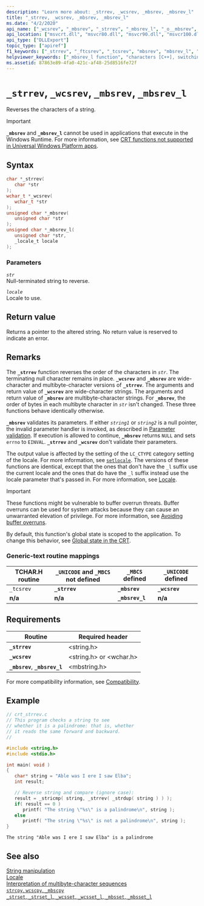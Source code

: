 ```yaml
---
description: "Learn more about: _strrev, _wcsrev, _mbsrev, _mbsrev_l"
title: "_strrev, _wcsrev, _mbsrev, _mbsrev_l"
ms.date: "4/2/2020"
api_name: ["_wcsrev", "_mbsrev", "_strrev", "_mbsrev_l", "_o__mbsrev", "_o__mbsrev_l"]
api_location: ["msvcrt.dll", "msvcr80.dll", "msvcr90.dll", "msvcr100.dll", "msvcr100_clr0400.dll", "msvcr110.dll", "msvcr110_clr0400.dll", "msvcr120.dll", "msvcr120_clr0400.dll", "ucrtbase.dll", "api-ms-win-crt-multibyte-l1-1-0.dll", "api-ms-win-crt-string-l1-1-0.dll", "ntoskrnl.exe", "api-ms-win-crt-private-l1-1-0.dll"]
api_type: ["DLLExport"]
topic_type: ["apiref"]
f1_keywords: ["_strrev", "_ftcsrev", "_tcsrev", "mbsrev", "mbsrev_l", "_wcsrev_fstrrev", "_mbsrev"]
helpviewer_keywords: ["_mbsrev_l function", "characters [C++], switching", "_mbsrev function", "strrev function", "_ftcsrev function", "strings [C++], reversing", "wcsrev function", "_strrev function", "mbsrev_l function", "reversing characters in strings", "ftcsrev function", "characters [C++], reversing order", "_wcsrev function", "mbsrev function", "tcsrev function", "_tcsrev function"]
ms.assetid: 87863e89-4fa0-421c-af48-25d8516fe72f
---
```

# `_strrev`, `_wcsrev`, `_mbsrev`, `_mbsrev_l`

Reverses the characters of a string.

> [!IMPORTANT]
> **`_mbsrev`** and **`_mbsrev_l`** cannot be used in applications that execute in the Windows Runtime. For more information, see [CRT functions not supported in Universal Windows Platform apps](../../cppcx/crt-functions-not-supported-in-universal-windows-platform-apps.md).

## Syntax

```C
char *_strrev(
   char *str
);
wchar_t *_wcsrev(
   wchar_t *str
);
unsigned char *_mbsrev(
   unsigned char *str
);
unsigned char *_mbsrev_l(
   unsigned char *str,
   _locale_t locale
);
```

### Parameters

*`str`*\
Null-terminated string to reverse.

*`locale`*\
Locale to use.

## Return value

Returns a pointer to the altered string. No return value is reserved to indicate an error.

## Remarks

The **`_strrev`** function reverses the order of the characters in *`str`*. The terminating null character remains in place. **`_wcsrev`** and **`_mbsrev`** are wide-character and multibyte-character versions of **`_strrev`**. The arguments and return value of **`_wcsrev`** are wide-character strings. The arguments and return value of **`_mbsrev`** are multibyte-character strings. For **`_mbsrev`**, the order of bytes in each multibyte character in *`str`* isn't changed. These three functions behave identically otherwise.

**`_mbsrev`** validates its parameters. If either *`string1`* or *`string2`* is a null pointer, the invalid parameter handler is invoked, as described in [Parameter validation](../parameter-validation.md). If execution is allowed to continue, **`_mbsrev`** returns `NULL` and sets `errno` to `EINVAL`. **`_strrev`** and **`_wcsrev`** don't validate their parameters.

The output value is affected by the setting of the `LC_CTYPE` category setting of the locale. For more information, see [`setlocale`](setlocale-wsetlocale.md). The versions of these functions are identical, except that the ones that don't have the `_l` suffix use the current locale and the ones that do have the `_l` suffix instead use the locale parameter that's passed in. For more information, see [Locale](../locale.md).

> [!IMPORTANT]
> These functions might be vulnerable to buffer overrun threats. Buffer overruns can be used for system attacks because they can cause an unwarranted elevation of privilege. For more information, see [Avoiding buffer overruns](/windows/win32/SecBP/avoiding-buffer-overruns).

By default, this function's global state is scoped to the application. To change this behavior, see [Global state in the CRT](../global-state.md).

### Generic-text routine mappings

|TCHAR.H routine|`_UNICODE` and `_MBCS` not defined|`_MBCS` defined|`_UNICODE` defined|
|---------------------|------------------------------------|--------------------|-----------------------|
|`_tcsrev`|**`_strrev`**|**`_mbsrev`**|**`_wcsrev`**|
|**n/a**|**n/a**|**`_mbsrev_l`**|**n/a**|

## Requirements

|Routine|Required header|
|-------------|---------------------|
|**`_strrev`**|\<string.h>|
|**`_wcsrev`**|\<string.h> or \<wchar.h>|
|**`_mbsrev`**, **`_mbsrev_l`**|\<mbstring.h>|

For more compatibility information, see [Compatibility](../compatibility.md).

## Example

```C
// crt_strrev.c
// This program checks a string to see
// whether it is a palindrome: that is, whether
// it reads the same forward and backward.
//

#include <string.h>
#include <stdio.h>

int main( void )
{
   char* string = "Able was I ere I saw Elba";
   int result;

   // Reverse string and compare (ignore case):
   result = _stricmp( string, _strrev( _strdup( string ) ) );
   if( result == 0 )
      printf( "The string \"%s\" is a palindrome\n", string );
   else
      printf( "The string \"%s\" is not a palindrome\n", string );
}
```

```Output
The string "Able was I ere I saw Elba" is a palindrome
```

## See also

[String manipulation](../string-manipulation-crt.md)\
[Locale](../locale.md)\
[Interpretation of multibyte-character sequences](../interpretation-of-multibyte-character-sequences.md)\
[`strcpy`, `wcscpy`, `_mbscpy`](strcpy-wcscpy-mbscpy.md)\
[`_strset`, `_strset_l`, `_wcsset`, `_wcsset_l`, `_mbsset`, `_mbsset_l`](strset-strset-l-wcsset-wcsset-l-mbsset-mbsset-l.md)
